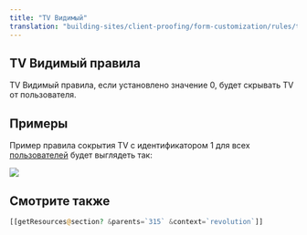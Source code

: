 ```yaml
---
title: "TV Видимый"
translation: "building-sites/client-proofing/form-customization/rules/tv-visible"
---
```


## TV Видимый правила

TV Видимый правила, если установлено значение 0, будет скрывать TV от пользователя.

## Примеры

Пример правила сокрытия TV с идентификатором 1 для всех [пользователей](display/revolution20/Users "пользователей") будет выглядеть так:

![](rule-tvVisible.png)

## Смотрите также

```php
[[getResources@section? &parents=`315` &context=`revolution`]]
```
